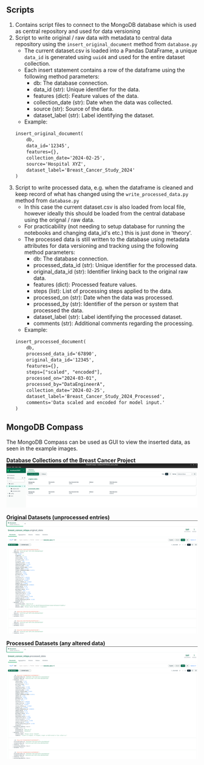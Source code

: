 ## Scripts
1. Contains script files to connect to the MongoDB database which is used as central repository and used for data versioning
2. Script to write original / raw data with metadata to central data repository using the `insert_original_document` method from `database.py`
    - The current dataset.csv is loaded into a Pandas DataFrame, a unique `data_id` is generated using `uuid4` and used for the entire dataset collection.
    - Each insert statement contains a row of the dataframe using the following method parameters: 
        - db: The database connection.
        - data_id (str): Unique identifier for the data.
        - features (dict): Feature values of the data.
        - collection_date (str): Date when the data was collected.
        - source (str): Source of the data.
        - dataset_label (str): Label identifying the dataset.
    - Example:
    ``` 
    insert_original_document(
        db, 
        data_id='12345', 
        features={}, 
        collection_date='2024-02-25', 
        source='Hospital XYZ', 
        dataset_label='Breast_Cancer_Study_2024'
    ) 
    ```
3. Script to write processed data, e.g. when the dataframe is cleaned and keep record of what has changed using the `write_processed_data.py` method from `database.py`
    - In this case the current dataset.csv is also loaded from local file, however ideally this should be loaded from the central database using the orignal / raw data.
    - For practicability (not needing to setup database for running the notebooks and changing data_id's etc.) this is just done in 'theory'.
    - The processed data is still written to the database using metadata attributes for data versioning and tracking using the following method parameters:
        - db: The database connection.
        - processed_data_id (str): Unique identifier for the processed data.
        - original_data_id (str): Identifier linking back to the original raw data.
        - features (dict): Processed feature values.
        - steps (list): List of processing steps applied to the data.
        - processed_on (str): Date when the data was processed.
        - processed_by (str): Identifier of the person or system that processed the data.
        - dataset_label (str): Label identifying the processed dataset.
        - comments (str): Additional comments regarding the processing.
    - Example:
    ```
    insert_processed_document(
        db, 
        processed_data_id='67890', 
        original_data_id='12345', 
        features={}, 
        steps=["scaled", "encoded"], 
        processed_on="2024-03-01", 
        processed_by="DataEngineerA", 
        collection_date='2024-02-25', 
        dataset_label='Breast_Cancer_Study_2024_Processed', 
        comments='Data scaled and encoded for model input.'
    )
    ```

## MongoDB Compass
The MongoDB Compass can be used as GUI to view the inserted data, as seen in the example images.

**Database Collections of the Breast Cancer Project**
![MongoDB Central Database Collections](../docs/mongodb_collections.png)

**Original Datasets (unprocessed entries)**
![MongoDB Collection Original Data](../docs/mongodb_original_data.png)

**Processed Datasets (any altered data)**
![MongoDB Collection Processed Data](../docs/mongodb_processed_data.png)